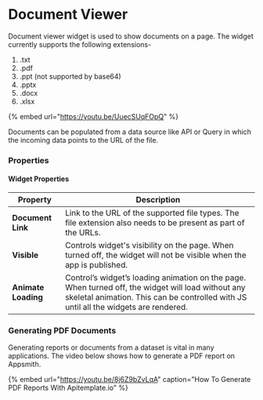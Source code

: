 # Document Viewer



Document viewer widget is used to show documents on a page. The widget currently supports the following extensions-

1. &#x20;.txt
2. .pdf
3. .ppt (not supported by base64)
4. .pptx
5. .docx
6. .xlsx

{% embed url="https://youtu.be/UuecSUqFOpQ" %}

Documents can be populated from a data source like API or Query in which the incoming data points to the URL of the file.

### Properties

#### Widget Properties

| Property            | Description                                                                                                                                                                                |
| ------------------- | ------------------------------------------------------------------------------------------------------------------------------------------------------------------------------------------ |
| **Document Link**   | Link to the URL of the supported file types. The file extension also needs to be present as part of the URLs.                                                                              |
| **Visible**         | Controls widget's visibility on the page. When turned off, the widget will not be visible when the app is published.                                                                       |
| **Animate Loading** | Control’s widget’s loading animation on the page. When turned off, the widget will load without any skeletal animation. This can be controlled with JS until all the widgets are rendered. |


### Generating PDF Documents
Generating reports or documents from a dataset is vital in many applications. The video below shows how to generate a PDF report on Appsmith.

{% embed url="https://youtu.be/8j6Z9bZvLqA" caption="How To Generate PDF Reports With Apitemplate.io" %}